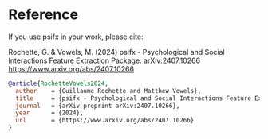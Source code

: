 # Reference

If you use psifx in your work, please cite:

Rochette, G. & Vowels, M. (2024) psifx - Psychological and Social Interactions Feature Extraction Package. arXiv:2407.10266 
https://www.arxiv.org/abs/2407.10266


```bibtex
@article{RochetteVowels2024,
  author    = {Guillaume Rochette and Matthew Vowels},
  title     = {psifx - Psychological and Social Interactions Feature Extraction Package},
  journal   = {arXiv preprint arXiv:2407.10266},
  year      = {2024},
  url       = {https://www.arxiv.org/abs/2407.10266}
}
```